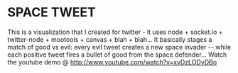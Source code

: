 SPACE TWEET
=============
This is a visualization that I created for twitter - it uses node + socket.io + twitter-node + mootools + canvas + blah + blah... It basically stages a match of good vs evil: every evil tweet creates a new space invader -- while each positive tweet fires a bullet of good from the space defender... Watch the youtube demo @ http://www.youtube.com/watch?v=xvDzLODyDBo
